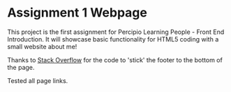 # Assignment 1 Webpage

This project is the first assignment for Percipio Learning People - Front End Introduction.
It will showcase basic functionality for HTML5 coding with a small website about me!

Thanks to [Stack Overflow](https://stackoverflow.com/questions/15976245/how-to-stick-footer-element-at-the-bottom-of-the-page-html5-and-css3) for the code to 'stick' the footer to the bottom of the page.

Tested all page links.